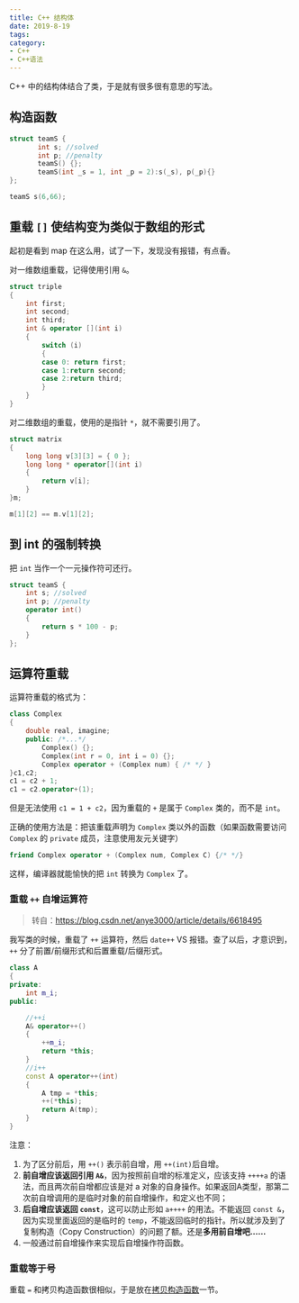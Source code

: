 ```yaml
---
title: C++ 结构体
date: 2019-8-19
tags:
category:
- C++
- C++语法
---
```


C++ 中的结构体结合了类，于是就有很多很有意思的写法。

## 构造函数

```c++
struct teamS {
       int s; //solved
       int p; //penalty
       teamS() {};
       teamS(int _s = 1, int _p = 2):s(_s), p(_p){}
};

teamS s(6,66);
```

## 重载 `[]` 使结构变为类似于数组的形式

起初是看到 map 在这么用，试了一下，发现没有报错，有点香。

对一维数组重载，记得使用引用 `&`。

```c++
struct triple
{
    int first;
    int second;
    int third;
    int & operator [](int i)
    {
        switch (i)
        {
        case 0: return first;
        case 1:return second;
        case 2:return third;
        }
    }
}
```

对二维数组的重载，使用的是指针 `*`，就不需要引用了。

```c++
struct matrix
{
    long long v[3][3] = { 0 };
    long long * operator[](int i)
    {
        return v[i];
    }
}m;

m[1][2] == m.v[1][2];
```

## 到 int 的强制转换

把 `int` 当作一个一元操作符可还行。

```c++
struct teamS {
    int s; //solved
    int p; //penalty
    operator int()
    {
        return s * 100 - p;
    }
};
```

## 运算符重载

运算符重载的格式为：

```c++
class Complex
{
    double real, imagine;
    public: /*...*/
        Complex() {};
    	Complex(int r = 0, int i = 0) {};
        Complex operator + (Complex num) { /* */ }
}c1,c2;
c1 = c2 + 1;
c1 = c2.operator+(1);
```

但是无法使用 `c1 = 1 + c2`，因为重载的 `+` 是属于 `Complex` 类的，而不是 `int`。  

正确的使用方法是：把该重载声明为 `Complex` 类以外的函数（如果函数需要访问 `Complex` 的 `private` 成员，注意使用友元关键字）

```c++
friend Complex operator + (Complex num, Complex C) {/* */}
```

这样，编译器就能愉快的把 `int` 转换为 `Complex` 了。


### 重载 `++` 自增运算符

> 转自：https://blog.csdn.net/anye3000/article/details/6618495

我写类的时候，重载了 `++` 运算符，然后 `date++` VS 报错。查了以后，才意识到，`++` 分了前置/前缀形式和后置重载/后缀形式。

```c++
class A
{
private:
    int m_i;
public:

    //++i
    A& operator++()
	{
		++m_i;
		return *this;
	}
	//i++
	const A operator++(int)
	{
		A tmp = *this;
		++(*this);
		return A(tmp);
	}
}
```

注意：

1. 为了区分前后，用 `++()` 表示前自增，用 `++(int)`后自增。
2. **前自增应该返回引用 `A&`**，因为按照前自增的标准定义，应该支持 `++++a` 的语法，而且两次前自增都应该是对 a 对象的自身操作。如果返回A类型，那第二次前自增调用的是临时对象的前自增操作，和定义也不同；
3. **后自增应该返回 `const`**，这可以防止形如 `a++++` 的用法。不能返回 `const &`，因为实现里面返回的是临时的 `temp`，不能返回临时的指针。所以就涉及到了复制构造（Copy Construction）的问题了额。还是**多用前自增吧……**
4. 一般通过前自增操作来实现后自增操作符函数。

### 重载等于号

重载 `=` 和拷贝构造函数很相似，于是放在[拷贝构造函数](../class-and-object/#拷贝构造函数)一节。
